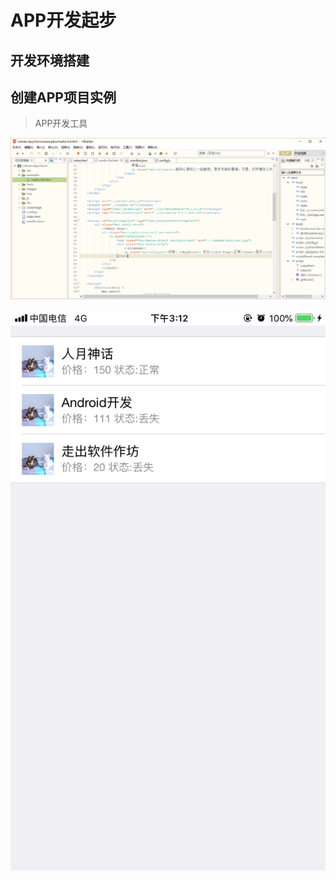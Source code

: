 # APP开发起步

## 开发环境搭建

## 创建APP项目实例

> APP开发工具

![Atom](images/QQ截图20190530150908.png)

![Atom](images/QQ图片20190530151311.png)
